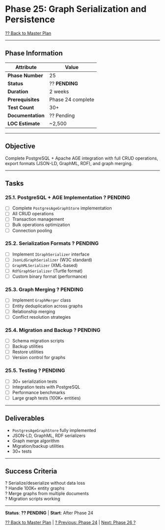 # Phase 25: Graph Serialization and Persistence

[?? Back to Master Plan](../MasterPlan.md)

---

## Phase Information

| Attribute | Value |
|-----------|-------|
| **Phase Number** | 25 |
| **Status** | ?? **PENDING** |
| **Duration** | 2 weeks |
| **Prerequisites** | Phase 24 complete |
| **Test Count** | 30+ |
| **Documentation** | ?? Pending |
| **LOC Estimate** | ~2,500 |

---

## Objective

Complete PostgreSQL + Apache AGE integration with full CRUD operations, export formats (JSON-LD, GraphML, RDF), and graph merging.

---

## Tasks

### 25.1. PostgreSQL + AGE Implementation ? PENDING

- [ ] Complete `PostgresAgeGraphStore` implementation
- [ ] All CRUD operations
- [ ] Transaction management
- [ ] Bulk operations optimization
- [ ] Connection pooling

### 25.2. Serialization Formats ? PENDING

- [ ] Implement `IGraphSerializer` interface
- [ ] `JsonLdGraphSerializer` (W3C standard)
- [ ] `GraphMLSerializer` (XML-based)
- [ ] `RdfGraphSerializer` (Turtle format)
- [ ] Custom binary format (performance)

### 25.3. Graph Merging ? PENDING

- [ ] Implement `GraphMerger` class
- [ ] Entity deduplication across graphs
- [ ] Relationship merging
- [ ] Conflict resolution strategies

### 25.4. Migration and Backup ? PENDING

- [ ] Schema migration scripts
- [ ] Backup utilities
- [ ] Restore utilities
- [ ] Version control for graphs

### 25.5. Testing ? PENDING

- [ ] 30+ serialization tests
- [ ] Integration tests with PostgreSQL
- [ ] Performance benchmarks
- [ ] Large graph tests (100K+ entities)

---

## Deliverables

- `PostgresAgeGraphStore` fully implemented
- JSON-LD, GraphML, RDF serializers
- Graph merge algorithm
- Migration/backup utilities
- 30+ tests

---

## Success Criteria

? Serialize/deserialize without data loss  
? Handle 100K+ entity graphs  
? Merge graphs from multiple documents  
? Migration scripts working  

---

**Status**: **?? PENDING** | **Start**: After Phase 24

[?? Back to Master Plan](../MasterPlan.md) | [? Previous: Phase 24](Phase-24.md) | [Next: Phase 26 ?](Phase-26.md)
